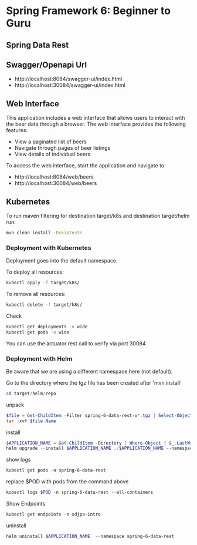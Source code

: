 # Spring Framework 6: Beginner to Guru
## Spring Data Rest

## Swagger/Openapi Url

- http://localhost:8084/swagger-ui/index.html
- http://localhost:30084/swagger-ui/index.html

## Web Interface

This application includes a web interface that allows users to interact with the beer data through a browser. The web interface provides the following features:

- View a paginated list of beers
- Navigate through pages of beer listings
- View details of individual beers

To access the web interface, start the application and navigate to: 

- http://localhost:8084/web/beers
- http://localhost:30084/web/beers

## Kubernetes

To run maven filtering for destination target/k8s and destination target/helm run:
```bash
mvn clean install -DskipTests 
```

### Deployment with Kubernetes

Deployment goes into the default namespace.

To deploy all resources:
```bash
kubectl apply -f target/k8s/
```

To remove all resources:
```bash
kubectl delete -f target/k8s/
```

Check
```bash
kubectl get deployments -o wide
kubectl get pods -o wide
```

You can use the actuator rest call to verify via port 30084

### Deployment with Helm

Be aware that we are using a different namespace here (not default).

Go to the directory where the tgz file has been created after 'mvn install'
```powershell
cd target/helm/repo
```

unpack
```powershell
$file = Get-ChildItem -Filter spring-6-data-rest-v*.tgz | Select-Object -First 1
tar -xvf $file.Name
```

install
```powershell
$APPLICATION_NAME = Get-ChildItem -Directory | Where-Object { $_.LastWriteTime -ge $file.LastWriteTime } | Select-Object -ExpandProperty Name
helm upgrade --install $APPLICATION_NAME ./$APPLICATION_NAME --namespace spring-6-data-rest --create-namespace --wait --timeout 5m --debug
```

show logs
```powershell
kubectl get pods -n spring-6-data-rest
```

replace $POD with pods from the command above
```powershell
kubectl logs $POD -n spring-6-data-rest --all-containers
```

Show Endpoints
```powershell
kubectl get endpoints -n sdjpa-intro
```

uninstall
```powershell
helm uninstall $APPLICATION_NAME  --namespace spring-6-data-rest
```